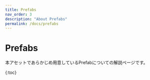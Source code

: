 ```yaml
---
title: Prefabs
nav_order: 3
description: "About Prefabs"
permalink: /docs/prefabs
---
```


# Prefabs

本アセットであらかじめ用意しているPrefabについての解説ページです。  

{:toc}


